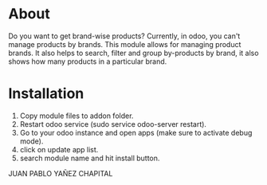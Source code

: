 About
============
Do you want to get brand-wise products? Currently, in odoo, you can't manage products by brands. This module allows for managing product brands. It also helps to search, filter and group by-products by brand, it also shows how many products in a particular brand.



Installation
============
1) Copy module files to addon folder.
2) Restart odoo service (sudo service odoo-server restart).
3) Go to your odoo instance and open apps (make sure to activate debug mode).
4) click on update app list.
5) search module name and hit install button.

JUAN PABLO YAÑEZ CHAPITAL

